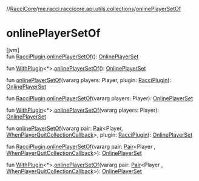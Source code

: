 //[RacciCore](../../index.md)/[me.racci.raccicore.api.utils.collections](index.md)/[onlinePlayerSetOf](online-player-set-of.md)

# onlinePlayerSetOf

[jvm]\
fun [RacciPlugin](../me.racci.raccicore.api.plugin/-racci-plugin/index.md).[onlinePlayerSetOf](online-player-set-of.md)(): [OnlinePlayerSet](-online-player-set/index.md)

fun [WithPlugin](../me.racci.raccicore.api.extensions/-with-plugin/index.md)&lt;*&gt;.[onlinePlayerSetOf](online-player-set-of.md)(): [OnlinePlayerSet](-online-player-set/index.md)

fun [onlinePlayerSetOf](online-player-set-of.md)(vararg players: Player, plugin: [RacciPlugin](../me.racci.raccicore.api.plugin/-racci-plugin/index.md)): [OnlinePlayerSet](-online-player-set/index.md)

fun [RacciPlugin](../me.racci.raccicore.api.plugin/-racci-plugin/index.md).[onlinePlayerSetOf](online-player-set-of.md)(vararg players: Player): [OnlinePlayerSet](-online-player-set/index.md)

fun [WithPlugin](../me.racci.raccicore.api.extensions/-with-plugin/index.md)&lt;*&gt;.[onlinePlayerSetOf](online-player-set-of.md)(vararg players: Player): [OnlinePlayerSet](-online-player-set/index.md)

fun [onlinePlayerSetOf](online-player-set-of.md)(vararg pair: [Pair](https://kotlinlang.org/api/latest/jvm/stdlib/kotlin/-pair/index.html)&lt;Player, [WhenPlayerQuitCollectionCallback](index.md#-1583039622%2FClasslikes%2F-1216412040)&gt;,
plugin: [RacciPlugin](../me.racci.raccicore.api.plugin/-racci-plugin/index.md)): [OnlinePlayerSet](-online-player-set/index.md)

fun [RacciPlugin](../me.racci.raccicore.api.plugin/-racci-plugin/index.md).[onlinePlayerSetOf](online-player-set-of.md)(vararg pair: [Pair](https://kotlinlang.org/api/latest/jvm/stdlib/kotlin/-pair/index.html)&lt;Player
, [WhenPlayerQuitCollectionCallback](index.md#-1583039622%2FClasslikes%2F-1216412040)&gt;): [OnlinePlayerSet](-online-player-set/index.md)

fun [WithPlugin](../me.racci.raccicore.api.extensions/-with-plugin/index.md)&lt;*&gt;.[onlinePlayerSetOf](online-player-set-of.md)(vararg pair: [Pair](https://kotlinlang.org/api/latest/jvm/stdlib/kotlin/-pair/index.html)&lt;Player
, [WhenPlayerQuitCollectionCallback](index.md#-1583039622%2FClasslikes%2F-1216412040)&gt;): [OnlinePlayerSet](-online-player-set/index.md)
